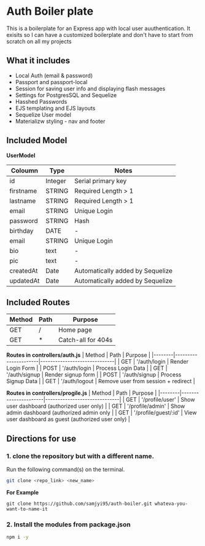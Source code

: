 # Auth Boiler plate

This is a boilerplate for an Express app with local user auuthentication. It exisits so I can have a customized boilerplate and don't have to start from scratch on all my projects

## What it includes

* Local Auth (email & password)
* Passport and passport-local
* Session for saving user info and displaying flash messages
* Settings for PostgresSQL and Sequelize
* Hasshed Passwords
* EJS templating and EJS layouts 
* Sequelize User model
* Materializw styling - nav and footer

## Included Model

**UserModel**

| Coloumn | Type | Notes |
|---------------|----------------|------------------------------|
| id | Integer | Serial primary key |
| firstname | STRING | Required Length > 1 |
| lastname | STRING | Required Length > 1 |
| email | STRING | Unique Login |
| password | STRING | Hash |
| birthday | DATE | - |
| email | STRING | Unique Login |
| bio | text | - |
| pic | text | - |
| createdAt| Date | Automatically added by Sequelize |
| updatedAt| Date | Automatically added by Sequelize |

## Included Routes

| Method | Path | Purpose |
|--------|----------------------|------------------------------|
| GET | / | Home page |
| GET | * | Catch-all for 404s |

**Routes in controllers/auth.js**
| Method | Path | Purpose |
|--------|----------------------|------------------------------|
| GET | '/auth/login | Render Login Form |
| POST | '/auth/login | Process Login Data |
| GET | '/auth/signup | Render signup form |
| POST | '/auth/signup | Process Signup Data |
| GET | '/auth/logout | Remove user from session + redirect |

**Routes in controllers/progile.js**
| Method | Path | Purpose |
|--------|----------------------|------------------------------|
| GET | '/profile/user' | Show user dashboard (authorized user only) |
| GET | '/profile/admin' | Show admin dashboard (authorized admin only |
| GET | '/profile/guest/:id' | View user dashboard as guest (authorized user only) |

## Directions for use

### 1. clone the repository but with a different name.

Run the following command(s) on the terminal.

```sh
git clone <repo_link> <new_name>
```
**For Example**
```
git clone https://github.com/samjyi95/auth-boiler.git whateva-you-want-to-name-it
```

### 2. Install the modules from package.json
```sh
npm i -y
```
